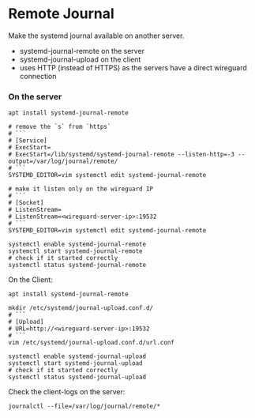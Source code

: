 # Remote Journal

Make the systemd journal available on another server.

* systemd-journal-remote on the server
* systemd-journal-upload on the client
* uses HTTP (instead of HTTPS) as the servers have a direct wireguard connection


### On the server

```
apt install systemd-journal-remote

# remove the `s` from `https`
# ```
# [Service]
# ExecStart=
# ExecStart=/lib/systemd/systemd-journal-remote --listen-http=-3 --output=/var/log/journal/remote/
# ```
SYSTEMD_EDITOR=vim systemctl edit systemd-journal-remote

# make it listen only on the wireguard IP
# ```
# [Socket]
# ListenStream=
# ListenStream=<wireguard-server-ip>:19532
# ```
SYSTEMD_EDITOR=vim systemctl edit systemd-journal-remote

systemctl enable systemd-journal-remote
systemctl start systemd-journal-remote
# check if it started correctly
systemctl status systemd-journal-remote
```

On the Client:
```
apt install systemd-journal-remote

mkdir /etc/systemd/journal-upload.conf.d/
# ```
# [Upload]
# URL=http://<wireguard-server-ip>:19532
# ```
vim /etc/systemd/journal-upload.conf.d/url.conf

systemctl enable systemd-journal-upload
systemctl start systemd-journal-upload
# check if it started correctly
systemctl status systemd-journal-upload
```

Check the client-logs on the server:
```
journalctl --file=/var/log/journal/remote/*
```

